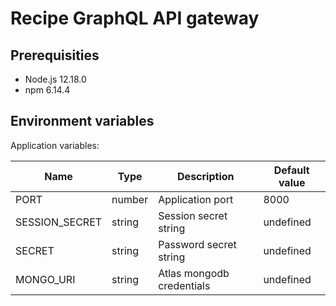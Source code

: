 # Recipe GraphQL API gateway

## Prerequisities

- Node.js 12.18.0
- npm 6.14.4

## Environment variables

Application variables:

| Name           | Type   | Description               | Default value |
| -------------- | ------ | ------------------------- | ------------- |
| PORT           | number | Application port          | 8000          |
| SESSION_SECRET | string | Session secret string     | undefined     |
| SECRET         | string | Password secret string    | undefined     |
| MONGO_URI      | string | Atlas mongodb credentials | undefined     |
